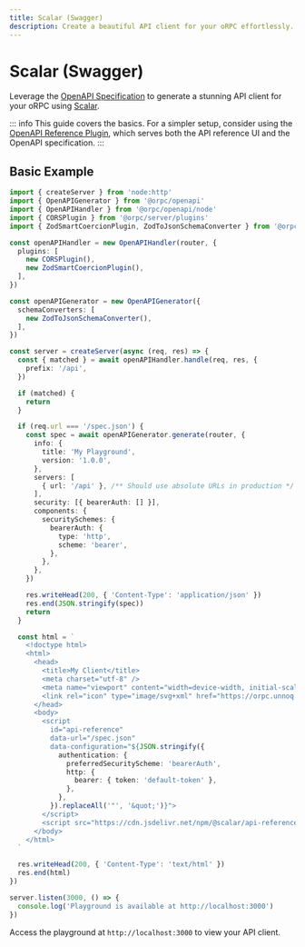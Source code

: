 ```yaml
---
title: Scalar (Swagger)
description: Create a beautiful API client for your oRPC effortlessly.
---
```


# Scalar (Swagger)

Leverage the [OpenAPI Specification](/docs/openapi/openapi-specification) to generate a stunning API client for your oRPC using [Scalar](https://github.com/scalar/scalar).

::: info
This guide covers the basics. For a simpler setup, consider using the [OpenAPI Reference Plugin](/docs/openapi/plugins/openapi-reference), which serves both the API reference UI and the OpenAPI specification.
:::

## Basic Example

```ts
import { createServer } from 'node:http'
import { OpenAPIGenerator } from '@orpc/openapi'
import { OpenAPIHandler } from '@orpc/openapi/node'
import { CORSPlugin } from '@orpc/server/plugins'
import { ZodSmartCoercionPlugin, ZodToJsonSchemaConverter } from '@orpc/zod'

const openAPIHandler = new OpenAPIHandler(router, {
  plugins: [
    new CORSPlugin(),
    new ZodSmartCoercionPlugin(),
  ],
})

const openAPIGenerator = new OpenAPIGenerator({
  schemaConverters: [
    new ZodToJsonSchemaConverter(),
  ],
})

const server = createServer(async (req, res) => {
  const { matched } = await openAPIHandler.handle(req, res, {
    prefix: '/api',
  })

  if (matched) {
    return
  }

  if (req.url === '/spec.json') {
    const spec = await openAPIGenerator.generate(router, {
      info: {
        title: 'My Playground',
        version: '1.0.0',
      },
      servers: [
        { url: '/api' }, /** Should use absolute URLs in production */
      ],
      security: [{ bearerAuth: [] }],
      components: {
        securitySchemes: {
          bearerAuth: {
            type: 'http',
            scheme: 'bearer',
          },
        },
      },
    })

    res.writeHead(200, { 'Content-Type': 'application/json' })
    res.end(JSON.stringify(spec))
    return
  }

  const html = `
    <!doctype html>
    <html>
      <head>
        <title>My Client</title>
        <meta charset="utf-8" />
        <meta name="viewport" content="width=device-width, initial-scale=1" />
        <link rel="icon" type="image/svg+xml" href="https://orpc.unnoq.com/icon.svg" />
      </head>
      <body>
        <script
          id="api-reference"
          data-url="/spec.json"
          data-configuration="${JSON.stringify({
            authentication: {
              preferredSecurityScheme: 'bearerAuth',
              http: {
                bearer: { token: 'default-token' },
              },
            },
          }).replaceAll('"', '&quot;')}">
        </script>
        <script src="https://cdn.jsdelivr.net/npm/@scalar/api-reference"></script>
      </body>
    </html>
  `

  res.writeHead(200, { 'Content-Type': 'text/html' })
  res.end(html)
})

server.listen(3000, () => {
  console.log('Playground is available at http://localhost:3000')
})
```

Access the playground at `http://localhost:3000` to view your API client.
